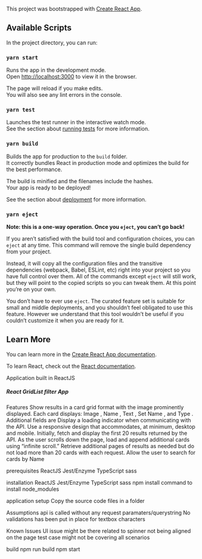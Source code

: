 This project was bootstrapped with [Create React App](https://github.com/facebook/create-react-app).

## Available Scripts

In the project directory, you can run:

### `yarn start`

Runs the app in the development mode.<br />
Open [http://localhost:3000](http://localhost:3000) to view it in the browser.

The page will reload if you make edits.<br />
You will also see any lint errors in the console.

### `yarn test`

Launches the test runner in the interactive watch mode.<br />
See the section about [running tests](https://facebook.github.io/create-react-app/docs/running-tests) for more information.

### `yarn build`

Builds the app for production to the `build` folder.<br />
It correctly bundles React in production mode and optimizes the build for the best performance.

The build is minified and the filenames include the hashes.<br />
Your app is ready to be deployed!

See the section about [deployment](https://facebook.github.io/create-react-app/docs/deployment) for more information.

### `yarn eject`

**Note: this is a one-way operation. Once you `eject`, you can’t go back!**

If you aren’t satisfied with the build tool and configuration choices, you can `eject` at any time. This command will remove the single build dependency from your project.

Instead, it will copy all the configuration files and the transitive dependencies (webpack, Babel, ESLint, etc) right into your project so you have full control over them. All of the commands except `eject` will still work, but they will point to the copied scripts so you can tweak them. At this point you’re on your own.

You don’t have to ever use `eject`. The curated feature set is suitable for small and middle deployments, and you shouldn’t feel obligated to use this feature. However we understand that this tool wouldn’t be useful if you couldn’t customize it when you are ready for it.

## Learn More

You can learn more in the [Create React App documentation](https://facebook.github.io/create-react-app/docs/getting-started).

To learn React, check out the [React documentation](https://reactjs.org/).


Application built in ReactJS
##### React GridList filter App #######
Features
Show results in a card grid format with the image prominently displayed.
Each card displays: Image , Name , Text , Set Name , and Type . Additional fields are
Display a loading indicator when communicating with the API.
Use a responsive design that accommodates, at minimum, desktop and mobile.
Initially, fetch and display the first 20 results returned by the API.
As the user scrolls down the page, load and append additional cards using “infinite scroll.”
Retrieve additional pages of results as needed but do not load more than 20 cards with
each request.
Allow the user to search for cards by Name

prerequisites
ReactJS
Jest/Enzyme
TypeScript
sass

installation
ReactJS
Jest/Enzyme
TypeScript
sass
npm install command to install node_modules

application setup 
Copy the source code files in a folder

Assumptions
api is called without any request paramaters/querystring
No validations has been put in place for textbox characters

Known Issues
UI issue might be there related to spinner not being aligned on the page
test case might not be covering all scenarios

build
npm run build
npm start
